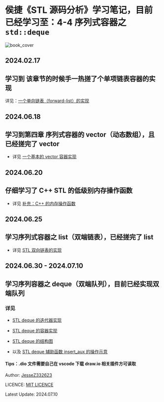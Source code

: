 # 侯捷《STL 源码分析》学习笔记，目前已经学习至：4-4 序列式容器之 `std::deque`

![book_cover](https://i0.hdslb.com/bfs/archive/83d95f897ae4d9e52f25d4076bd7daec3946d9d6.jpg@600w_600h_1c.png)

## 2024.02.17

## 学习到 该章节的时候手一热搓了个单项链表容器的实现

详见：[一个单向链表（forward-list）的实现](https://github.com/JesseZ332623/The-Annotated-STL-Sources/tree/master/src/3_2/myForwardList/src/include/My_Forward_List.h)

## 2024.06.18

## 学习到第四章 序列式容器的 vector（动态数组），且已经搓完了 vector

- 详见 [一个基本的 vector 容器实现](https://github.com/JesseZ332623/The-Annotated-STL-Sources/blob/master/src/4_2/vector/include/myVector.h)

## 2024.06.20

## 仔细学习了 C++ STL 的低级别内存操作函数

- 详见 [补充：C++ 的内存操作函数](https://github.com/JesseZ332623/The-Annotated-STL-Sources/blob/master/src/4_2/vector/document/%E8%A1%A5%E5%85%85%EF%BC%9AC%2B%2B%20%E7%9A%84%E5%86%85%E5%AD%98%E6%93%8D%E4%BD%9C%E5%87%BD%E6%95%B0.md)

## 2024.06.25

## 学习序列式容器之 list（双端链表），已经搓完了 list

- 详见 [STL 双向链表的实现](https://github.com/JesseZ332623/The-Annotated-STL-Sources/tree/master/src/4_2/list/include/list.h)

## 2024.06.30 - 2024.07.10

## 学习序列容器之 deque（双端队列），目前已经实现双端队列

### 详见

- [STL deque 的迭代器实现](https://github.com/JesseZ332623/The-Annotated-STL-Sources/blob/master/src/4_2/dequeue/include/deque_iterator.h)

- [STL deque 的容器实现](https://github.com/JesseZ332623/The-Annotated-STL-Sources/blob/master/src/4_2/dequeue/include/deque.h)

- [STL deque 的结构图](https://github.com/JesseZ332623/The-Annotated-STL-Sources/blob/master/src/4_2/dequeue/document/deque%20%E7%9A%84%E7%BB%93%E6%9E%84.dio)

- 以及 [STL deque 辅助函数 insert_aux 的操作示意](https://github.com/JesseZ332623/The-Annotated-STL-Sources/blob/master/src/4_2/dequeue/document/%E8%BE%85%E5%8A%A9%E5%87%BD%E6%95%B0%20insert_aux%20%E7%9A%84%E6%93%8D%E4%BD%9C%E7%A4%BA%E6%84%8F.png)

#### Tips：.dio 文件需要自己在 vscode 下载 draw.io 相关插件方可读取

Author: [JesseZ332623](https://github.com/JesseZ332623)

LICENCE: [MIT LICENCE](https://opensource.org/license/mit/)

Latest Update: 2024.07.10
